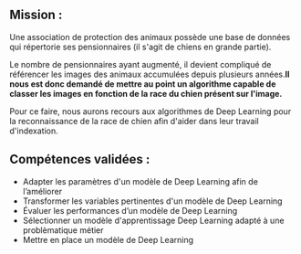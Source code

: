 ## Mission :

Une association de protection des animaux possède une base de données qui répertorie ses pensionnaires (il s'agit de chiens en grande partie).

Le nombre de pensionnaires ayant augmenté, il devient compliqué de référencer les images des animaux accumulées depuis plusieurs années.**Il nous est donc demandé de mettre au point un algorithme capable de classer les images en fonction de la race du chien présent sur l'image.**

Pour ce faire, nous aurons recours aux algorithmes de Deep Learning pour la reconnaissance de la race de chien afin d'aider dans leur travail d'indexation.

## Compétences validées :

* Adapter les paramètres d'un modèle de Deep Learning afin de l’améliorer
* Transformer les variables pertinentes d'un modèle de Deep Learning
* Évaluer les performances d’un modèle de Deep Learning
* Sélectionner un modèle d'apprentissage Deep Learning adapté à une problèmatique métier
* Mettre en place un modèle de Deep Learning
